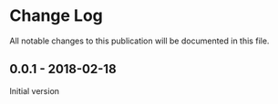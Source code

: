 # Change Log

All notable changes to this publication will be documented in this file.

## 0.0.1 - 2018-02-18

Initial version
